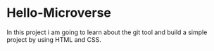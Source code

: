 # Hello-Microverse
In this project i am going to learn about the git tool and build a simple project by using HTML and CSS.
